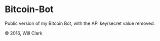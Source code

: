 # Bitcoin-Bot
Public version of my Bitcoin Bot, with the API key/secret value removed.

© 2016, Will Clark
